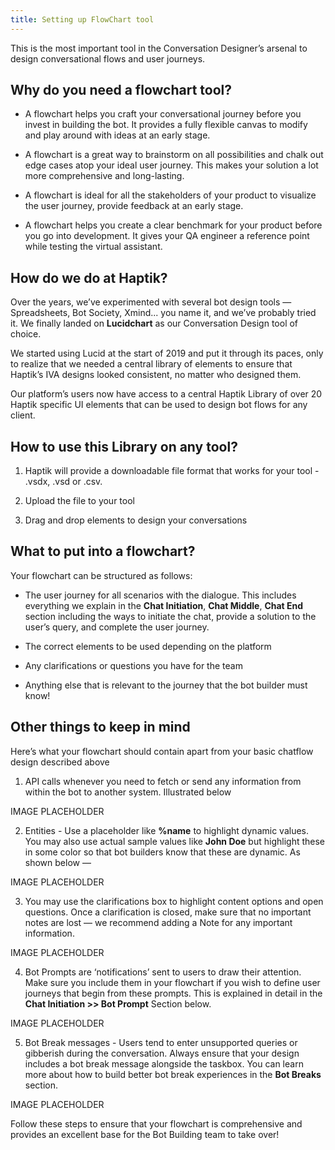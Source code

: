 ```yaml
---
title: Setting up FlowChart tool
---
```


This is the most important tool in the Conversation Designer’s arsenal to design conversational flows and user journeys.

## Why do you need a flowchart tool?

- A flowchart helps you craft your conversational journey before you invest in building the bot. It provides a fully flexible canvas to modify and play around with ideas at an early stage.

- A flowchart is a great way to brainstorm on all possibilities and chalk out edge cases atop your ideal user journey. This makes your solution a lot more comprehensive and long-lasting.

- A flowchart is ideal for all the stakeholders of your product to visualize the user journey, provide feedback at an early stage.

- A flowchart helps you create a clear benchmark for your product before you go into development. It gives your QA engineer a reference point while testing the virtual assistant.

## How do we do at Haptik?

Over the years, we’ve experimented with several bot design tools — Spreadsheets, Bot Society, Xmind... you name it, and we’ve probably tried it. We finally landed on **Lucidchart** as our Conversation Design tool of choice.

We started using Lucid at the start of 2019 and put it through its paces, only to realize that we needed a central library of elements to ensure that Haptik’s IVA designs looked consistent, no matter who designed them.

Our platform’s users now have access to a central Haptik Library of over 20 Haptik specific UI elements that can be used to design bot flows for any client.

## How to use this Library on any tool?

1. Haptik will provide a downloadable file format that works for your tool - .vsdx, .vsd or .csv.

2. Upload the file to your tool

3. Drag and drop elements to design your conversations

## What to put into a flowchart?

Your flowchart can be structured as follows:

- The user journey for all scenarios with the dialogue. This includes everything we explain in the **Chat Initiation**, **Chat Middle**, **Chat End** section including the ways to initiate the chat, provide a solution to the user’s query, and complete the user journey. 

- The correct elements to be used depending on the platform

- Any clarifications or questions you have for the team

- Anything else that is relevant to the journey that the bot builder must know!

## Other things to keep in mind

Here’s what your flowchart should contain apart from your basic chatflow design described above

1. API calls whenever you need to fetch or send any information from within the bot to another system. Illustrated below

IMAGE PLACEHOLDER

2. Entities - Use a placeholder like **%name** to highlight dynamic values. You may also use actual sample values like **John Doe** but highlight these in some color so that bot builders know that these are dynamic. As shown below —

IMAGE PLACEHOLDER

3. You may use the clarifications box to highlight content options and open questions. Once a clarification is closed, make sure that no important notes are lost — we recommend adding a Note for any important information.

IMAGE PLACEHOLDER

4. Bot Prompts are ‘notifications’ sent to users to draw their attention. Make sure you include them in your flowchart if you wish to define user journeys that begin from these prompts. This is explained in detail in the **Chat Initiation >> Bot Prompt** Section below. 

IMAGE PLACEHOLDER

5. Bot Break messages - Users tend to enter unsupported queries or gibberish during the conversation. Always ensure that your design includes a bot break message alongside the taskbox. You can learn more about how to build better bot break experiences in the **Bot Breaks** section.

IMAGE PLACEHOLDER

Follow these steps to ensure that your flowchart is comprehensive and provides an excellent base for the Bot Building team to take over!

